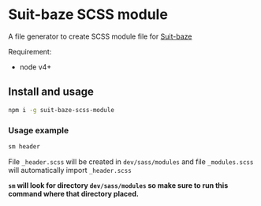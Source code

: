 # Suit-baze SCSS module

A file generator to create SCSS module file for [Suit-baze](https://github.com/ImBobby/suit-baze)

Requirement:

* node v4+

## Install and usage

```Bash
npm i -g suit-baze-scss-module
```

### Usage example

```Bash
sm header
```

File `_header.scss` will be created in `dev/sass/modules` and file `_modules.scss` will automatically import `_header.scss`

**`sm` will look for directory `dev/sass/modules` so make sure to run this command where that directory placed.**
